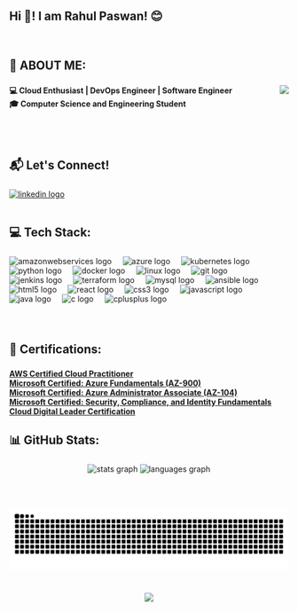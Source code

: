 <h2 align="left">Hi 👋! I am Rahul Paswan! 😊</h2>
</br>

###

<h2 align="left">💫 ABOUT ME:</h2>

###

<img align="right" height="150" src="https://camo.githubusercontent.com/9939f57a40461f1f7d5ee9c81e8f4634eb6a9339f5a3ced15f2ce471bb18b49b/68747470733a2f2f6d656469612e67697068792e636f6d2f6d656469612f4d3967624264396e6244724f5475314d71782f67697068792e676966"  />

###

<h4 align="left">💻 Cloud Enthusiast | DevOps Engineer | Software Engineer<br>🎓 Computer Science and Engineering Student</h4>

</br>
</br>

###

<h2 align="left">📬 Let's Connect!</h2>

###

<div align="left">
  <a href="https://www.linkedin.com/in/rahul-paswan-b1b57b227/" target="_blank">
    <img src="https://img.shields.io/static/v1?message=LinkedIn&logo=linkedin&label=&color=0077B5&logoColor=white&labelColor=&style=for-the-badge" height="35" alt="linkedin logo"  />
  </a>
</div>

</br>

###

<h2 align="left">💻 Tech Stack:</h2>

###

<div align="left">
  <img src="https://skillicons.dev/icons?i=aws" height="30" alt="amazonwebservices logo"  />
  <img width="12" />
  <img src="https://skillicons.dev/icons?i=azure" height="30" alt="azure logo"  />
  <img width="12" />
  <img src="https://skillicons.dev/icons?i=kubernetes" height="30" alt="kubernetes logo"  />
  <img width="12" />
  <img src="https://cdn.jsdelivr.net/gh/devicons/devicon/icons/python/python-original.svg" height="30" alt="python logo"  />
  <img width="12" />
  <img src="https://skillicons.dev/icons?i=docker" height="30" alt="docker logo"  />
  <img width="12" />
  <img src="https://cdn.jsdelivr.net/gh/devicons/devicon/icons/linux/linux-original.svg" height="30" alt="linux logo"  />
  <img width="12" />
  <img src="https://skillicons.dev/icons?i=git" height="30" alt="git logo"  />
  <img width="12" />
  <img src="https://skillicons.dev/icons?i=jenkins" height="30" alt="jenkins logo"  />
  <img width="12" />
  <img src="https://cdn.simpleicons.org/terraform/7B42BC" height="30" alt="terraform logo"  />
  <img width="12" />
  <img src="https://cdn.simpleicons.org/mysql/4479A1" height="30" alt="mysql logo"  />
  <img width="12" />
  <img src="https://cdn.simpleicons.org/ansible/EE0000" height="30" alt="ansible logo"  />
  <img width="12" />
  <img src="https://cdn.jsdelivr.net/gh/devicons/devicon/icons/html5/html5-original.svg" height="30" alt="html5 logo"  />
  <img width="12" />
  <img src="https://cdn.jsdelivr.net/gh/devicons/devicon/icons/react/react-original.svg" height="30" alt="react logo"  />
  <img width="12" />
  <img src="https://cdn.jsdelivr.net/gh/devicons/devicon/icons/css3/css3-original.svg" height="30" alt="css3 logo"  />
  <img width="12" />
  <img src="https://cdn.jsdelivr.net/gh/devicons/devicon/icons/javascript/javascript-original.svg" height="30" alt="javascript logo"  />
  <img width="12" />
  <img src="https://skillicons.dev/icons?i=java" height="30" alt="java logo"  />
  <img width="12" />
  <img src="https://cdn.jsdelivr.net/gh/devicons/devicon/icons/c/c-original.svg" height="30" alt="c logo"  />
  <img width="12" />
  <img src="https://cdn.jsdelivr.net/gh/devicons/devicon/icons/cplusplus/cplusplus-original.svg" height="30" alt="cplusplus logo"  />
</div>

###

</br>

<h2 align="left">📜 Certifications:</h2>

###


<h4 align="left">
  <a href="https://www.credly.com/badges/53dd247a-7b2b-421e-bdb7-f6e8d0f79626/public_url" target="_blank">AWS Certified Cloud Practitioner</a><br>
  <a href="https://learn.microsoft.com/en-us/users/rahulkumarpaswan-5011/credentials/61fe22706e92c52d?ref=https%3A%2F%2Fwww.linkedin.com%2F" target="_blank">Microsoft Certified: Azure Fundamentals (AZ-900)</a><br>
  <a href="https://learn.microsoft.com/en-us/users/rahulkumarpaswan-5011/credentials/d492cb69cf6b4e68?ref=https%3A%2F%2Fwww.linkedin.com%2F" target="_blank">Microsoft Certified: Azure Administrator Associate (AZ-104)</a><br>
  <a href="https://learn.microsoft.com/en-us/users/rahulkumarpaswan-5011/credentials/330682b4b8cde858?ref=https%3A%2F%2Fwww.linkedin.com%2F" target="_blank">Microsoft Certified: Security, Compliance, and Identity Fundamentals</a><br>
  <a href="https://www.credly.com/badges/b13eb2a6-5014-4591-a8b3-d506e3f99277/linked_in?t=sjjwwk" target="_blank">Cloud Digital Leader Certification</a>
</h4>


###

<h2 align="left">📊 GitHub Stats:</h2>

###

<div align="center">
  <img src="https://github-readme-stats.vercel.app/api?username=Rahul-Kumar-Paswan&hide_title=false&hide_rank=false&show_icons=true&include_all_commits=true&count_private=true&disable_animations=false&theme=dracula&locale=en&hide_border=false" height="150" alt="stats graph"  />
  <img src="https://github-readme-stats.vercel.app/api/top-langs?username=Rahul-Kumar-Paswan&locale=en&hide_title=false&layout=compact&card_width=320&langs_count=5&theme=dracula&hide_border=false" height="150" alt="languages graph"  />
</div>

###

<br clear="both">

###

<img src="https://raw.githubusercontent.com/Rahul-Kumar-Paswan/Rahul-Kumar-Paswan/output/snake.svg" alt="Snake animation" />

###

</br>

<div align="center">
  <img src="https://visitor-badge.laobi.icu/badge?page_id=Rahul-Kumar-Paswan.Rahul-Kumar-Paswan&"  />
</div>

###
